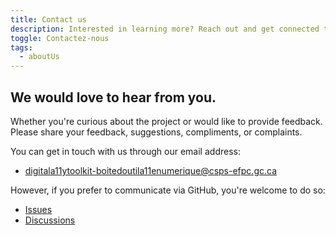 ```yaml
---
title: Contact us
description: Interested in learning more? Reach out and get connected to our team.
toggle: Contactez-nous
tags:
  - aboutUs
---
```


## We would love to hear from you.

Whether you're curious about the project or would like to provide feedback. Please share your feedback, suggestions, compliments, or complaints.

You can get in touch with us through our email address:

- [digitala11ytoolkit-boitedoutila11enumerique@csps-efpc.gc.ca](mailto:digitala11ytoolkit-boitedoutila11enumerique@csps-efpc.gc.ca)

However, if you prefer to communicate via GitHub, you're welcome to do so:

- [Issues](https://github.com/gc-da11yn/gc-da11yn.github.io/issues/)
- [Discussions](https://github.com/gc-da11yn/gc-da11yn.github.io/discussions)
